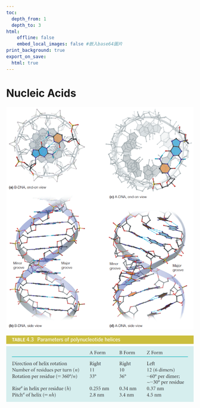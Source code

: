 ```yaml
---
toc:
  depth_from: 1
  depth_to: 3
html:
    offline: false
    embed_local_images: false #嵌入base64圖片
print_background: true
export_on_save:
  html: true
---
```


# Nucleic Acids
![](paste_src/2023-02-21-10-17-40.png)

![](paste_src/2023-02-21-10-26-23.png)
